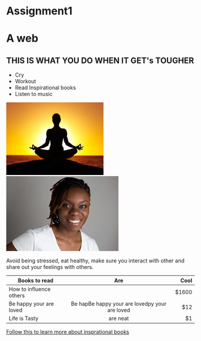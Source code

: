 # Assignment1
# A web
## THIS IS WHAT YOU DO WHEN IT GET's TOUGHER
* Cry
* Workout 
* Read Inspirational books
* Listen to music

![alt text](yoga.jpg "Excercise")
![alt text](smile.jpg "Keep a happy face")

Avoid being stressed, eat healthy, make sure you interact with other and share out your feelings with others. 

| Books to read      | Are           | Cool  |
| -------------      |:-------------:| -----:|
| How to influence others        | | $1600 |
| Be happy your are loved  | Be hapBe happy your are lovedpy your are loved      |   $12 |
| Life is Tasty| are neat      |    $1 |

[Follow this to learn more about insprational books](https://www.google.com.gh/webhp?sourceid=chrome-instant&ion=1&espv=2&ie=UTF-8#q=inspirational+books)




